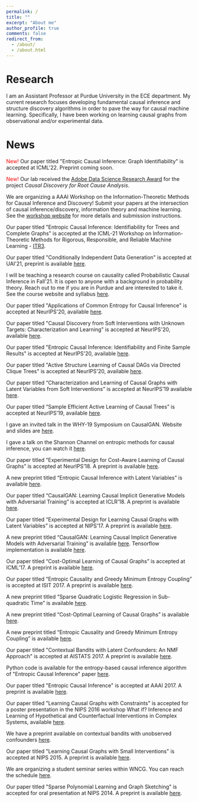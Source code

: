 ```yaml
---
permalink: /
title: ""
excerpt: "About me"
author_profile: true
comments: false
redirect_from: 
  - /about/
  - /about.html
---
```


Research
======
I am an Assistant Professor at Purdue University in the ECE department. My current research focuses developing fundamental causal inference and structure discovery algorithms in order to pave the way for causal machine learning. Specifically, I have been working on learning causal graphs from observational and/or experimental data. 

News
======
<span style="color:red"> New! </span> Our paper titled "Entropic Causal Inference: Graph Identifiability" is accepted at ICML'22. Preprint coming soon.
<!--- <span style="color:red"> New! </span> I am looking for PhD students to start in Fall-22, who are enthusiastic and motivated to do fundamental research in causal inference, causal discovery with applications in machine learning and reinforcement learning. Students from under-represented minorities are encouraged to apply. --->

<span style="color:red"> New! </span> Our lab received the [Adobe Data Science Research Award](https://research.adobe.com/data-science-research-awards/) for the project _Causal Discovery for Root Cause Analysis_. 

We are organizing a AAAI Workshop on the Information-Theoretic Methods for Causal Inference and Discovery! Submit your papers at the intersection of causal inference/discovery, information theory and machine learning. See the [workshop website](https://sites.google.com/view/itci22) for more details and submission instructions. 

Our paper titled "Entropic Causal Inference: Identifiability for Trees and Complete Graphs" is accepted at the ICML-21 Workshop on Information-Theoretic Methods for Rigorous, Responsible, and Reliable Machine Learning - [ITR3](https://sites.google.com/view/itr3).

Our paper titled "Conditionally Independent Data Generation" is accepted at UAI'21, preprint is available [here](https://www.auai.org/uai2021/pdf/uai2021.768.preliminary.pdf). 

I will be teaching a research course on causality called Probabilistic Causal Inference in Fall'21. It is open to anyone with a background in probability theory. Reach out to me if you are in Purdue and are interested to take it. See the course website and syllabus [here](https://www.muratkocaoglu.com/ece695).

Our paper titled "Applications of Common Entropy for Causal Inference" is accepted at NeurIPS'20, available [here](https://papers.nips.cc/paper/2020/hash/cae7115f44837c806c9b23ed00a1a28a-Abstract.html).

Our paper titled "Causal Discovery from Soft Interventions with Unknown Targets: Characterization and Learning" is accepted at NeurIPS'20, available [here](https://papers.nips.cc/paper/2020/hash/6cd9313ed34ef58bad3fdd504355e72c-Abstract.html).

Our paper titled "Entropic Causal Inference: Identifiability and Finite Sample Results" is accepted at NeurIPS'20, available [here](https://papers.nips.cc/paper/2020/hash/a979ca2444b34449a2c80b012749e9cd-Abstract.html).

Our paper titled "Active Structure Learning of Causal DAGs via Directed Clique Trees" is accepted at NeurIPS'20, available [here](https://papers.nips.cc/paper/2020/hash/f57bd0a58e953e5c43cd4a4e5af46138-Abstract.html).

Our paper titled “Characterization and Learning of Causal Graphs with Latent Variables from Soft Interventions” is accepted at NeurIPS’19 available [here](https://causalai.net/r47.pdf).

Our paper titled “Sample Efficient Active Learning of Causal Trees” is accepted at NeurIPS’19, available [here](https://papers.nips.cc/paper/2019/hash/5ee5605917626676f6a285fa4c10f7b0-Abstract.html).

I gave an invited talk in the WHY-19 Symposium on CausalGAN. Website and slides are [here](https://why19.causalai.net/).

I gave a talk on the Shannon Channel on entropic methods for causal inference, you can watch it [here](https://www.youtube.com/watch?v=Czk3aczfZlk).

Our paper titled “Experimental Design for Cost-Aware Learning of Causal Graphs” is accepted at NeurIPS’18. A preprint is available [here](https://arxiv.org/pdf/1810.11867).

A new preprint titled “Entropic Causal Inference with Latent Variables” is available [here](https://arxiv.org/pdf/1807.10399.pdf).

Our paper titled “CausalGAN: Learning Causal Implicit Generative Models with Adversarial Training” is accepted at ICLR’18. A preprint is available [here](https://arxiv.org/abs/1709.02023).

Our paper titled “Experimental Design for Learning Causal Graphs with Latent Variables” is accepted at NIPS’17. A preprint is available [here](https://docs.google.com/a/utexas.edu/viewer?a=v&pid=sites&srcid=dXRleGFzLmVkdXxta29jYW9nbHV8Z3g6MjkxNTQ4YmE4YWNjYzJiYg).

A new preprint titled “CausalGAN: Learning Causal Implicit Generative Models with Adversarial Training” is available [here](http://arxiv.org/abs/1709.02023). Tensorflow implementation is available [here](https://github.com/mkocaoglu/CausalGAN).

Our paper titled “Cost-Optimal Learning of Causal Graphs” is accepted at ICML’17. A preprint is available [here](https://arxiv.org/pdf/1703.02645.pdf).

Our paper titled “Entropic Causality and Greedy Minimum Entropy Coupling” is accepted at ISIT 2017. A preprint is available [here](https://arxiv.org/abs/1701.08254).

A new preprint titled “Sparse Quadratic Logistic Regression in Sub-quadratic Time” is available [here](https://arxiv.org/pdf/1703.02682.pdf).

A new preprint titled “Cost-Optimal Learning of Causal Graphs” is available [here](https://arxiv.org/pdf/1703.02645.pdf).

A new preprint titled “Entropic Causality and Greedy Minimum Entropy Coupling” is available [here](https://drive.google.com/file/d/0B6FCKgrwBmezXzhFZ3kyc3A4Q00/view).

Our paper titled "Contextual Bandits with Latent Confounders: An NMF Approach" is accepted at AISTATS 2017. A preprint is available [here](https://arxiv.org/pdf/1606.00119v3.pdf).

Python code is available for the entropy-based causal inference algorithm of "Entropic Causal Inference" paper [here](https://github.com/mkocaoglu/Entropic-Causality).

Our paper titled "Entropic Causal Inference" is accepted at AAAI 2017. A preprint is available [here](https://drive.google.com/file/d/0B6FCKgrwBmezZHQtUmhucXZmNHc).

Our paper titled "Learning Causal Graphs with Constraints" is accepted for a poster presentation in the NIPS 2016 workshop What if? Inference and Learning of Hypothetical and Counterfactual Interventions in Complex Systems, available [here](https://sites.google.com/site/whatif2016nips/home).

We have a preprint available on contextual bandits with unobserved confounders [here](https://arxiv.org/abs/1606.00119).

Our paper titled "Learning Causal Graphs with Small Interventions" is accepted at NIPS 2015. A preprint is available [here](https://arxiv.org/pdf/1511.00041).

We are organizing a student seminar series within WNCG. You can reach the schedule [here](https://sites.google.com/site/wncgreading/).

Our paper titled "Sparse Polynomial Learning and Graph Sketching" is accepted for oral presentation at NIPS 2014. A preprint is available [here](https://arxiv.org/pdf/1402.3902).
